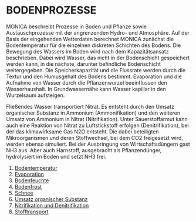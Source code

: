 # BODENPROZESSE

MONICA beschreibt Prozesse in Boden und Pflanze sowie Austauschprozesse mit der angrenzenden Hydro- und Atmosphäre. Auf der Basis der eingehenden Wetterdaten berechnet MONICA zunächst die Bodentemperatur für die einzelnen diskreten Schichten des Bodens. Die Bewegung des Wassers im Boden wird nach dem Kapazitätsansatz beschrieben. Dabei wird Wasser, das nicht in der Bodenschicht gespeichert werden kann, in die nächste, darunter befindliche Bodenschicht weitergegeben. Die Speicherkapazität und die Flussrate werden durch die Textur und den Humusgehalt des Bodens bestimmt. Evaporation und die Aufnahme von Wasser durch die Pflanzenwurzel beeinflussen den Wasserhaushalt. In Grundwassernähe kann Wasser kapillar in den Wurzelsaum aufsteigen.

Fließendes Wasser transportiert Nitrat. Es entsteht durch den Umsatz organischer Substanz in Ammonium (Ammonifikation) und den weiteren Umsatz von Ammonium in Nitrat (Nitrifikation). Unter Sauerstoffarmut kann auch eine Reaktion von Nitrat zu Luftstickstoff erfolgen (Denitrifikation), bei der das klimawirksame Gas N2O entsteht. Die dabei beteiligten Mikroorganismen und deren Stoffwechsel, bei dem CO2 freigesetzt wird, werden ebenso simuliert. Bei der Ausbringung von Wirtschaftsdüngern gast NH3 aus. Aber auch Harnstoff, ausgebracht als Pflanzendünger, hydrolysiert im Boden und setzt NH3 frei.

1. [Bodentemperatur](soil_temperature_de.md)
2. [Evaporation](evaporation_de.md)
3. [Bodenfeuchte](soil_moisture_de.md)
4. [Bodenfrost](soil_frost_de.md)
5. [Schnee](snow_de.md)
6. [Umsatz organischer Substanz](organic_matter_turn-over_de.md)
7. [Nitrifikation und Denitrifikation](nitrification_and_denitrification_de.md)
8. [Stofftransport](matter_transport_de.md)